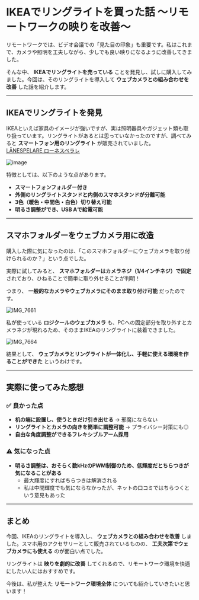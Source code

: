 # IKEAでリングライトを買った話 〜リモートワークの映りを改善〜  

リモートワークでは、ビデオ会議での「見た目の印象」も重要です。私はこれまで、カメラや照明を工夫しながら、少しでも良い映りになるように改善してきました。  

そんな中、 **IKEAでリングライトを売っている** ことを発見し、試しに購入してみました。今回は、そのリングライトを導入して **ウェブカメラとの組み合わせを改善** した話を紹介します。  

---

## IKEAでリングライトを発見  

IKEAといえば家具のイメージが強いですが、実は照明器具やガジェット類も取り扱っています。リングライトがあるとは思っていなかったのですが、調べてみると **スマートフォン用のリングライト** が販売されていました。  
[LÅNESPELARE ローネスペラレ](https://www.ikea.com/jp/ja/p/lanespelare-ring-light-with-phone-holder-80515482/)

![image](https://github.com/user-attachments/assets/eb31632b-71be-4bb0-a35f-7b69787bde94)


特徴としては、以下のような点があります。  

- **スマートフォンフォルダー付き**  
- **外側のリングライトスタンドと内側のスマホスタンドが分離可能**  
- **3色（暖色・中間色・白色）切り替え可能**  
- **明るさ調整ができ、USB Aで給電可能**  

---

## スマホフォルダーをウェブカメラ用に改造  

購入した際に気になったのは、「このスマホフォルダーにウェブカメラを取り付けられるのか？」という点でした。  

実際に試してみると、 **スマホフォルダーはカメラネジ（1/4インチネジ）で固定** されており、ひねることで簡単に取り外せることが判明！  

つまり、 **一般的なカメラやウェブカメラにそのまま取り付け可能** だったのです。  
  
![IMG_7661](https://github.com/user-attachments/assets/eff086d2-8d06-4433-841b-242d97be3b80)


私が使っている **ロジクールのウェブカメラ** も、PCへの固定部分を取り外すとカメラネジが現れるため、そのままIKEAのリングライトに装着できました。  

![IMG_7664](https://github.com/user-attachments/assets/5c0fcf50-55db-4cb2-b476-d7f539084174)


結果として、 **ウェブカメラとリングライトが一体化し、手軽に使える環境を作ることができた** というわけです。  

---

## 実際に使ってみた感想  

### ✅ 良かった点  

- **机の端に設置し、使うときだけ引き出せる** → 邪魔にならない  
- **リングライトとカメラの向きを簡単に調整可能** → プライバシー対策にも◎  
- **自由な角度調整ができるフレキシブルアーム採用**  

### ⚠ 気になった点  

- **明るさ調整は、おそらく数kHzのPWM制御のため、低輝度だとちらつきが気になることがある**  
  - 最大輝度にすればちらつきは解消される  
  - 私は中間輝度でも気にならなかったが、ネットの口コミではちらつくという意見もあった  

---

## まとめ  

今回、IKEAのリングライトを導入し、 **ウェブカメラとの組み合わせを改善** しました。スマホ用のアクセサリーとして販売されているものの、 **工夫次第でウェブカメラにも使える** のが面白い点でした。  

リングライトは **映りを劇的に改善** してくれるので、リモートワーク環境を快適にしたい人にはおすすめです。  

今後は、私が整えた **リモートワーク環境全体** についても紹介していきたいと思います！  
